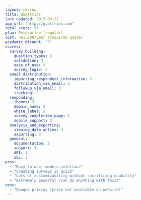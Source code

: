 ```yaml
---
layout: review
title: Qualtrics
last_updated: 2013-03-22
app_url: "http://qualtrics.com"
total_score: 93
plan: Enterprise (regular)
cost: ≈$1,200/year (requires quote)
academic_dicount: "?"
scores:
  survey_building:
    question_types: 3
    validation: 3
    ease_of_use: 3
    survey_logic: 3
  email_distribution:
    importing_respondent_information: 3
    distribution_via_email: 3
    followup_via_email: 3
    tracking: 2
  responding:
    themes: 3
    domain_name: 2
    white_label: 3
    survey_completion_page: 3
    mobile_support: 3
  analysis_and_exporting:
    viewing_data_online: 3
    exporting: 3
  general:
    documentation: 3
    support: 3
    API: 1
    SSL: 3
pros:
  - "Easy to use, modern interface"
  - "Creating surveys is quick"
  - "Lots of customizability without sacrificing usability"
  - "Extremely powerful (can do anything with this)"
cons:
  - "Opaque pricing (price not available on website)"
---
```

